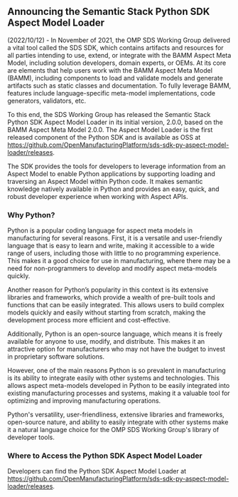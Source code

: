 ## Announcing the Semantic Stack Python SDK Aspect Model Loader

(2022/10/12) - In November of 2021, the OMP SDS Working Group delivered a vital tool called the SDS SDK, which contains artifacts and resources for all parties intending to use, extend, or integrate with the BAMM Aspect Meta Model, including solution developers, domain experts, or OEMs. At its core are elements that help users work with the BAMM Aspect Meta Model (BAMM), including components to load and validate models and generate artifacts such as static classes and documentation. To fully leverage BAMM, features include language-specific meta-model implementations, code generators, validators, etc.

To this end, the SDS Working Group has released the Semantic Stack Python SDK Aspect Model Loader in its initial version, 2.0.0, based on the BAMM Aspect Meta Model 2.0.0. The Aspect Model Loader is the first released component of the Python SDK and is available as OSS at https://github.com/OpenManufacturingPlatform/sds-sdk-py-aspect-model-loader/releases.

The SDK provides the tools for developers to leverage information from an Aspect Model to enable Python applications by supporting loading and traversing an Aspect Model within Python code. It makes semantic knowledge natively available in Python and provides an easy, quick, and robust developer experience when working with Aspect APIs.

### Why Python?
Python is a popular coding language for aspect meta models in manufacturing for several reasons. First, it is a versatile and user-friendly language that is easy to learn and write, making it accessible to a wide range of users, including those with little to no programming experience. This makes it a good choice for use in manufacturing, where there may be a need for non-programmers to develop and modify aspect meta-models quickly.

Another reason for Python’s popularity in this context is its extensive libraries and frameworks, which provide a wealth of pre-built tools and functions that can be easily integrated. This allows users to build complex models quickly and easily without starting from scratch, making the development process more efficient and cost-effective.

Additionally, Python is an open-source language, which means it is freely available for anyone to use, modify, and distribute. This makes it an attractive option for manufacturers who may not have the budget to invest in proprietary software solutions.

However, one of the main reasons Python is so prevalent in manufacturing is its ability to integrate easily with other systems and technologies. This allows aspect meta-models developed in Python to be easily integrated into existing manufacturing processes and systems, making it a valuable tool for optimizing and improving manufacturing operations.

Python's versatility, user-friendliness, extensive libraries and frameworks, open-source nature, and ability to easily integrate with other systems make it a natural language choice for the OMP SDS Working Group's library of developer tools.

### Where to Access the Python SDK Aspect Model Loader
Developers can find the Python SDK Aspect Model Loader at https://github.com/OpenManufacturingPlatform/sds-sdk-py-aspect-model-loader/releases.

